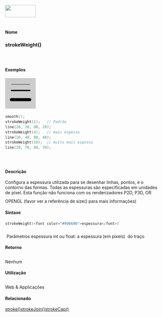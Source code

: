 <img height="40" src="../images/1pix.gif" width="100"/>
<img height="1" src="../images/1pix.gif" width="20"/>
<img height="1" src="../images/1pix.gif" width="555"/>

#### Nome
### strokeWeight()
<img height="25" src="../images/1pix.gif" width="1"/>

#### Exemplos
<img border="0" height="100" src="media/strokeWeight_.gif" width="100"/>

```pde
smooth(); 
strokeWeight(1);   // Padrão 
line(20, 20, 80, 20); 
strokeWeight(4);   // mais espessa
line(20, 40, 80, 40); 
strokeWeight(10);  // muito mais espessa
line(20, 70, 80, 70); 

```
<img height="25" src="../images/1pix.gif" width="1"/>

#### Descrição
Configura a espessura utilizada para se desenhar
linhas, pontos, e o contorno das formas. Todas as espessuras são
especificadas em unidades de píxel.
Esta função
não funciona com os renderizadores P2D, P3D, OR
OPENGL (favor ver a referência de size() para mais
informações)
<img height="25" src="../images/1pix.gif" width="1"/>

#### Sintaxe
```pde
strokeWeight(<font color="#996600">espessura</font>)

```
<img height="25" src="../images/1pix.gif" width="1"/>
Parâmetros
espessura
int ou float: a espessura (em pixeis)  do traço
<img height="25" src="../images/1pix.gif" width="1"/>

#### Retorno

	
Nenhum
<img height="25" src="../images/1pix.gif" width="1"/>

#### Utilização

	
Web & Applicações
<img height="25" src="../images/1pix.gif" width="1"/>

#### Relacionado
[stroke()](stroke_)[strokeJoin()](strokeJoin_)[strokeCap()](strokeCap_)
